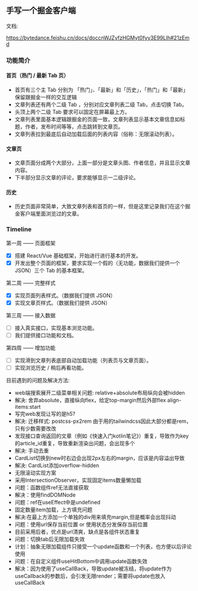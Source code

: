 ## 手写一个掘金客户端

文档:

https://bytedance.feishu.cn/docs/doccnWJZyfzHGMyt0fyy3E99LIh#21zEmd

### 功能简介

#### 首页（热门 / 最新 Tab 页）
- 首页有三个主 Tab 分别为 「热门」、「最新」和「历史」，「热门」和「最新」保留跟掘金一样的交互逻辑
- 文章列表还有两个二级 Tab ，分别对应文章列表二级 Tab，点击切换 Tab。
- 头顶上两个二级 Tab 要求可以固定在屏幕最上方。
- 文章列表里面基本逻辑跟掘金的页面一致，文章列表显示基本文章信息如标题，作者，发布时间等等，点击跳转到文章页。
- 文章列表拉到最底后自动加载后面的列表内容（俗称：无限滚动列表）。

#### 文章页
- 文章页面分成两个大部分，上面一部分是文章头图、作者信息，并且显示文章内容。
- 下半部分显示文章的评论，要求能够显示一二级评论。

#### 历史
- 历史页面非常简单，大致文章列表和首页的一样，但是这里记录我们在这个掘金客户端里面浏览过的文章。

### Timeline

第一周 —— 页面框架
- [x] 搭建 React/Vue 基础框架，开始进行进行基本的开发。
- [x] 开发出整个页面的框架，要求实现一个假的（无功能，数据我们提供一个 JSON）三个 Tab 的基本框架。

第二周 —— 完整样式
- [x] 实现页面列表样式。（数据我们提供 JSON）
- [x] 实现文章页样式。（数据我们提供 JSON）

第三周 —— 接入数据
- [ ] 接入真实接口，实现基本浏览功能。
- [ ] 我们提供接口功能和文档。

第四周 —— 增加功能
- [ ] 实现滑到文章列表底部自动加载功能（列表页与文章页面）。
- [ ] 实现浏览历史 / 稍后再看功能。

目前遇到的问题及解决方法:

- web端搜索展开二级菜单相关问题: relative+absolute布局纵向会被hidden
- 解决: 舍弃absolute，直接纵向flex，给定top-margin然后外部flex align-items:start
- 写完web发现让写的是h5? 
- 解决: 迁移样式: postcss-px2rem 由于用的tailwindcss因此大部分都是rem，只有少数需要改改
- 发现接口查询返回的文章（例如《快速入门kotlin笔记》）重复，导致作为key的article_id重复，导致重新渲染出问题，会出现多个
- 解决: 手动去重
- CardList切换到new时右边会出现2px左右的margin，应该是内容溢出导致
- 解决: CardList添加overflow-hidden
- 无限滚动实现方案
- 采用IntersectionObserver，实现固定items数量懒加载
- 问题：函数组件ref无法直接获取
- 解决：使用findDOMNode
- 问题：ref在useEffect中是undefined
- 固定数量item加载，上方填充问题
- 解决:在最上方添加一个单独的div用来填充margin,但是概率会出现抖动
- 问题：使用url保存当前位置 or 使用状态分发保存当前位置
- 目前采用后者，优点是url清爽，缺点是各组件状态重复
- 问题：切换tab后无限加载失效
- 计划：抽象无限加载组件只接受一个update函数和一个列表，也方便以后评论使用
- 问题：在自定义组件useHitBottom中调用update函数失效
- 解决：因为使用了useCallBack，导致update被冻结，将update作为useCallback的参数后，会引发无限render；需要将update也放入useCallBack
